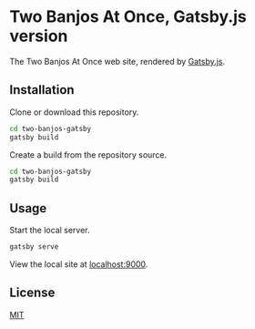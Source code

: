 # Two Banjos At Once, Gatsby.js version

The Two Banjos At Once web site, rendered by [Gatsby.js](https://https://www.gatsbyjs.org).

## Installation

Clone or download this repository.
```bash
cd two-banjos-gatsby
gatsby build
```

Create a build from the repository source.

```bash
cd two-banjos-gatsby
gatsby build
```
## Usage

Start the local server.
```bash
gatsby serve
```
View the local site at [localhost:9000](localhost:9000).

## License
[MIT](https://choosealicense.com/licenses/mit/)